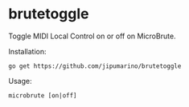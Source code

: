 # brutetoggle

Toggle MIDI Local Control on or off on MicroBrute.

Installation:

`go get https://github.com/jipumarino/brutetoggle`

Usage:

`microbrute [on|off]`
